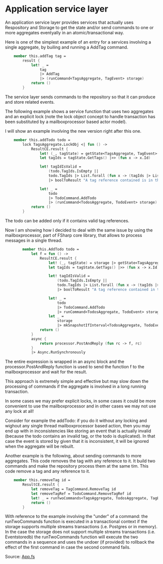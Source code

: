 # Application service layer

An application service layer provides services that actually uses Respository and Storage to get the state and/or send commands to one or more aggregates eventyally in an atomic/transactional way.

Here is one of the simplest example of an entry for a services involving a single aggregate, by builing and running a AddTag command.


```FSharp
    member this.addTag tag =
        result {
            let! _ =
                tag
                |> AddTag
                |> (runCommand<TagsAggregate, TagEvent> storage)
            return ()
        }
```

The service layer sends commands to the repository so that it can produce and store related events.

The following example shows a service function that uses two aggregates and an explicit lock (note the lock object concept to handle transaction has been substituted by a mailboxprocessor based actor model).

I will show an example involving the new version right after this one.

```FSharp
    member this.addTodo todo =
        lock TagsAggregate.LockObj <| fun () ->
            ResultCE.result {
                let! (_, tagState) = getState<TagsAggregate, TagEvent>(storage)
                let tagIds = tagState.GetTags() |>> (fun x -> x.Id)

                let! tagIdIsValid =    
                    (todo.TagIds.IsEmpty ||
                    todo.TagIds |> List.forall (fun x -> (tagIds |> List.contains x)))
                    |> boolToResult "A tag reference contained is in the todo is related to a tag that does not exist"

                let! _ =
                    todo
                    |> TodoCommand.AddTodo
                    |> (runCommand<TodosAggregate, TodoEvent> storage)
            return ()
        }
```

The todo can be added only if it contains valid tag references.

Now I am showing how I decided to deal with the same issue by using the mailboxprocessor, part of FSharp core library, that allows to process messages in a single thread.

```FSharp
        member this.AddTodo todo =
            let f = fun () ->
                ResultCE.result {
                    let! (_, tagState) = storage |> getState<TagsAggregate, TagEvent> 
                    let tagIds = tagState.GetTags() |>> (fun x -> x.Id)

                    let! tagIdIsValid =    
                        (todo.TagIds.IsEmpty ||
                        todo.TagIds |> List.forall (fun x -> (tagIds |> List.contains x)))
                        |> boolToResult "A tag reference contained in the todo is related to a tag that does not exist"

                    let! _ =
                        todo
                        |> TodoCommand.AddTodo
                        |> runCommand<TodosAggregate, TodoEvent> storage
                    let _ = 
                        storage
                        |> mkSnapshotIfInterval<TodosAggregate, TodoEvent>
                return ()
            }
            async {
                return processor.PostAndReply (fun rc -> f, rc)
            }
            |> Async.RunSynchronously
```

The entire expression is wrapped in an async block and the processor.PostAndReply function is used to send the function f to the mailboxprocessor and wait for the result.

This approach is extremely simple and effective but may slow down the processing of commands if the aggregate is involved in a long running transaction.

In some cases we may prefer explicit locks, in some cases it could be more convenient to use the mailboxprocessor and in other cases we may not use any lock at all!

Consider for example the addTodo:  if you do it without any locking and wighout any single thread mailboxprocessor based action, then you may end up with in inconsistencies like storing an event that is actually invalid (because the todo contains an invalid tag, or the todo is duplicated).
In that case the event is stored by given that it is inconsistent, it will be ignored when the aggregate will be rebuilt.


Another example is the following, about sending commands to more aggregates.
This code removes the tag with any reference to it. It build two commands and make the repository process them at the same tim.
This code remove a tag and any reference to it.

```FSharp
    member this.removeTag id =
        ResultCE.result {
            let removeTag = TagCommand.RemoveTag id
            let removeTagRef = TodoCommand.RemoveTagRef id
            let! _ = runTwoCommands<TagsAggregate, TodosAggregate, TagEvent, TodoEvent> storage removeTag removeTagRef
            return ()
        }
```

With reference to the example involving the "under" of a command: the runTwoCommands function is executed in a transactional context if the storage supports multiple streams transactions (i.e. Postgres or in memory).
In the case the storage does not support multiple streams transactions (i.e. Eventstoredb) the runTwoCommands function will execute the two commands in a sequence and uses the undoer (if provided) to rollback the effect of the first command in case the second command fails.

Source: [App.fs](https://github.com/tonyx/Sharpino/blob/main/Sharpino.Sample/App.fs)
















